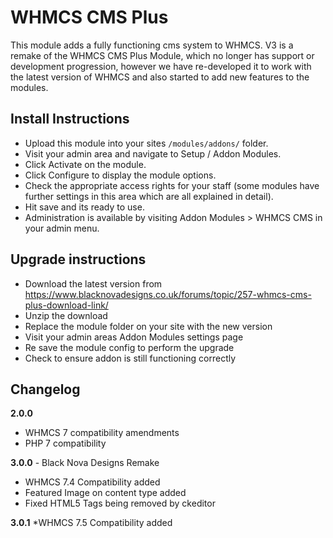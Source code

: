 # WHMCS CMS Plus

This module adds a fully functioning cms system to WHMCS.
V3 is a remake of the WHMCS CMS Plus Module, which no longer has support or development progression, however we have re-developed it to work with the latest version of WHMCS and also started to add new features to the modules.

## Install Instructions

* Upload this module into your sites `/modules/addons/` folder.
* Visit your admin area and navigate to Setup / Addon Modules.
* Click Activate on the module.
* Click Configure to display the module options.
* Check the appropriate access rights for your staff (some modules have further settings in this area which are all explained in detail).
* Hit save and its ready to use.
* Administration is available by visiting Addon Modules > WHMCS CMS in your admin menu.

## Upgrade instructions

* Download the latest version from https://www.blacknovadesigns.co.uk/forums/topic/257-whmcs-cms-plus-download-link/
* Unzip the download
* Replace the module folder on your site with the new version
* Visit your admin areas Addon Modules settings page
* Re save the module config to perform the upgrade
* Check to ensure addon is still functioning correctly

## Changelog

**2.0.0**

* WHMCS 7 compatibility amendments
* PHP 7 compatibility

**3.0.0** - Black Nova Designs Remake

* WHMCS 7.4 Compatibility added
* Featured Image on content type added
* Fixed HTML5 Tags being removed by ckeditor

**3.0.1**
*WHMCS 7.5 Compatibility added
